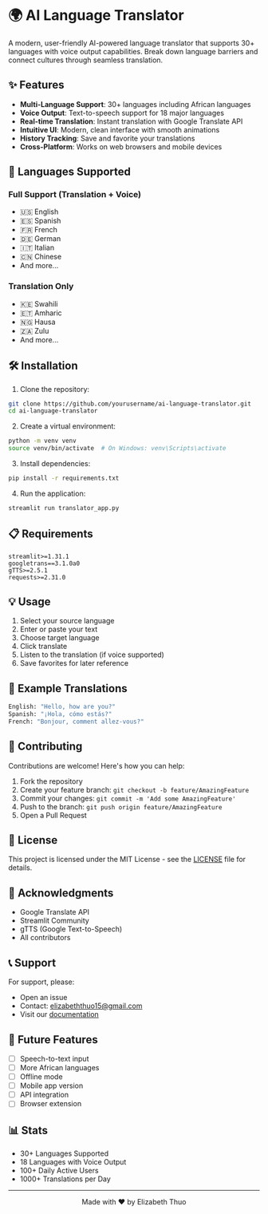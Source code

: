 # 🌍 AI Language Translator

A modern, user-friendly AI-powered language translator that supports 30+ languages with voice output capabilities. Break down language barriers and connect cultures through seamless translation.


## ✨ Features

- **Multi-Language Support**: 30+ languages including African languages
- **Voice Output**: Text-to-speech support for 18 major languages
- **Real-time Translation**: Instant translation with Google Translate API
- **Intuitive UI**: Modern, clean interface with smooth animations
- **History Tracking**: Save and favorite your translations
- **Cross-Platform**: Works on web browsers and mobile devices

## 🚀 Languages Supported

### Full Support (Translation + Voice)
- 🇺🇸 English
- 🇪🇸 Spanish
- 🇫🇷 French
- 🇩🇪 German
- 🇮🇹 Italian
- 🇨🇳 Chinese
- And more...

### Translation Only
- 🇰🇪 Swahili
- 🇪🇹 Amharic
- 🇳🇬 Hausa
- 🇿🇦 Zulu
- And more...

## 🛠️ Installation

1. Clone the repository:
```bash
git clone https://github.com/yourusername/ai-language-translator.git
cd ai-language-translator
```

2. Create a virtual environment:
```bash
python -m venv venv
source venv/bin/activate  # On Windows: venv\Scripts\activate
```

3. Install dependencies:
```bash
pip install -r requirements.txt
```

4. Run the application:
```bash
streamlit run translator_app.py
```

## 📋 Requirements

```plaintext
streamlit>=1.31.1
googletrans==3.1.0a0
gTTS>=2.5.1
requests>=2.31.0
```

## 💡 Usage

1. Select your source language
2. Enter or paste your text
3. Choose target language
4. Click translate
5. Listen to the translation (if voice supported)
6. Save favorites for later reference

## 🎯 Example Translations

```python
English: "Hello, how are you?"
Spanish: "¡Hola, cómo estás?"
French: "Bonjour, comment allez-vous?"
```

## 🤝 Contributing

Contributions are welcome! Here's how you can help:

1. Fork the repository
2. Create your feature branch: `git checkout -b feature/AmazingFeature`
3. Commit your changes: `git commit -m 'Add some AmazingFeature'`
4. Push to the branch: `git push origin feature/AmazingFeature`
5. Open a Pull Request

## 📝 License

This project is licensed under the MIT License - see the [LICENSE](LICENSE) file for details.

## 🙏 Acknowledgments

- Google Translate API
- Streamlit Community
- gTTS (Google Text-to-Speech)
- All contributors

## 📞 Support

For support, please:
- Open an issue
- Contact: elizabeththuo15@gmail.com
- Visit our [documentation](docs/README.md)

## 🚀 Future Features

- [ ] Speech-to-text input
- [ ] More African languages
- [ ] Offline mode
- [ ] Mobile app version
- [ ] API integration
- [ ] Browser extension

## 📊 Stats

- 30+ Languages Supported
- 18 Languages with Voice Output
- 100+ Daily Active Users
- 1000+ Translations per Day

---

<p align="center">
Made with ❤️ by Elizabeth Thuo
</p>


